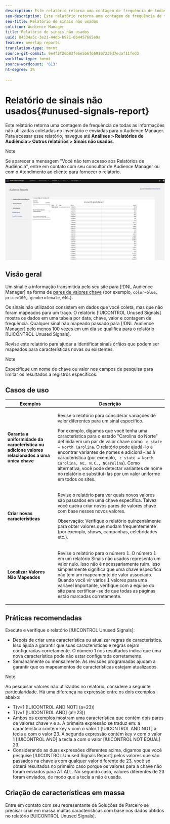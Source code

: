 ```yaml
---
description: Este relatório retorna uma contagem de frequência de todas as informações não usadas coletadas no inventário e enviadas para o Audience Manager.
seo-description: Este relatório retorna uma contagem de frequência de todas as informações não usadas coletadas no inventário e enviadas para o Audience Manager.
seo-title: Relatório de sinais não usados
solution: Audience Manager
title: Relatório de sinais não usados
uuid: 04334a5c-3e21-44db-b971-0b4457685e9a
feature: overlap reports
translation-type: tm+mt
source-git-commit: 9e4f2f26b83fe6e5b6f669107239d7edaf11fed3
workflow-type: tm+mt
source-wordcount: '613'
ht-degree: 2%

---
```



# Relatório de sinais não usados{#unused-signals-report}

Este relatório retorna uma contagem de frequência de todas as informações não utilizadas coletadas no inventário e enviadas para o Audience Manager. Para acessar esse relatório, navegue até **Análises > Relatórios de Audiência > Outros relatórios > Sinais não usados**.

>[!NOTE]
>
>Se aparecer a mensagem &quot;Você não tem acesso aos Relatórios de Audiência&quot;, entre em contato com seu consultor de Audience Manager ou com o Atendimento ao cliente para fornecer o relatório.

![Captura de tela do Relatório de Sinais não usados](/help/using/reporting/dynamic-reports/assets/unused-signals.png)

## Visão geral

Um sinal é a informação transmitida pelo seu site para [!DNL Audience Manager] na forma de [pares de valores chave](../../reference/key-value-pairs-explained.md) (por exemplo, `color=blue, price>100, gender=female`, etc.).

Os sinais não utilizados consistem em dados que você coleta, mas que não foram mapeados para um traço. O relatório [!UICONTROL Unused Signals] mostra os dados em uma tabela por data, chave, valor e contagem de frequência. Qualquer sinal não mapeado passado para [!DNL Audience Manager] pelo menos 100 vezes em um dia se qualifica para o relatório [!UICONTROL Unused Signals].

Revise este relatório para ajudar a identificar sinais órfãos que podem ser mapeados para características novas ou existentes.

>[!NOTE]
>
>Especifique um nome de chave ou valor nos campos de pesquisa para limitar os resultados a registros específicos.

## Casos de uso

<table id="table_E5EE0EC078E14EF4B197243488517A2D"> 
 <thead> 
  <tr> 
   <th colname="col1" class="entry"> Exemplos </th> 
   <th colname="col2" class="entry"> Descrição </th> 
  </tr> 
 </thead>
 <tbody> 
  <tr> 
   <td colname="col1"> <p><b>Garanta a uniformidade da característica ou adicione valores relacionados a uma única chave</b> </p> </td> 
   <td colname="col2"> <p>Revise o relatório para considerar variações de valor diferentes para um sinal específico. </p> <p>Por exemplo, digamos que você tenha uma característica para o estado "Carolina do Norte" definida em um par de valor chave como <code> c_state = North Carolina</code>. O relatório pode ajudá-lo a encontrar variantes de nomes e adicioná-las à característica (por exemplo, <code> c_state = North Carolina, NC, N.C., NCarolina</code>). Como alternativa, você pode detectar variantes de nome no relatório e substituí-las por um valor uniforme em todos os sites. </p> <p> </p> </td> 
  </tr> 
  <tr> 
   <td colname="col1"> <p><b>Criar novas características</b> </p> </td> 
   <td colname="col2"> <p>Revise o relatório para ver quais novos valores são passados em uma chave específica. Talvez você queira criar novos pares de valores chave com base nesses novos valores. </p> <p> <p>Observação:  Verifique o relatório quinzenalmente para obter valores que mudam frequentemente (por exemplo, shows, campanhas, celebridades etc.). </p> </p> </td> 
  </tr> 
  <tr> 
   <td colname="col1"> <p><b>Localizar Valores Não Mapeados</b> </p> </td> 
   <td colname="col2"> <p>Revise o relatório para o número 1. O número 1 em um relatório <span class="wintitle"> Sinais não usados</span> representa um valor nulo. Isso não é necessariamente ruim. Isso simplesmente significa que uma chave específica não tem um mapeamento de valor associado. Quando você vir vários 1 valores para uma variável importante, verifique com a equipe do site para certificar-se de que todas as páginas estão marcadas corretamente. </p> </td> 
  </tr> 
 </tbody> 
</table>

## Práticas recomendadas

Execute e verifique o relatório [!UICONTROL Unused Signals]:

* Depois de criar uma característica ou atualizar regras de característica. Isso ajuda a garantir que suas características e regras sejam configuradas corretamente. O número 1 nos resultados indica que uma nova característica pode não estar configurada corretamente.
* Semanalmente ou mensalmente. As revisões programadas ajudam a garantir que os mapeamentos de características estejam atualizados.

>[!NOTE]
>
>Ao pesquisar valores não utilizados no relatório, considere a seguinte particularidade. Há uma diferença na expressão entre os dois exemplos abaixo:

* T(v=1 [!UICONTROL AND NOT] (a=23))
* T(v=1 [!UICONTROL AND] (a!=23))
* Ambos os exemplos mostram uma característica que contém dois pares de valores chave v e a. A primeira expressão se traduz em: a característica contém key v com o valor 1 [!UICONTROL AND NOT] a tecla a com o valor 23. A segunda expressão contém key v com o valor 1 [!UICONTROL AND] a tecla a com o valor [!UICONTROL NOT EQUAL] 23.
* Considerando as duas expressões diferentes acima, digamos que você pesquise [!UICONTROL Unused Signals Report] pelos valores que são passados na chave a com qualquer valor diferente de 23, você só obterá resultados no primeiro caso porque os valores para a chave não foram enviados para AT ALL. No segundo caso, valores diferentes de 23 foram enviados, de modo que a tecla a não é usada.

## Criação de características em massa

Entre em contato com seu representante de Soluções de Parceiro se precisar criar em massa muitas características com base nos dados obtidos no relatório [!UICONTROL Unused Signals].

